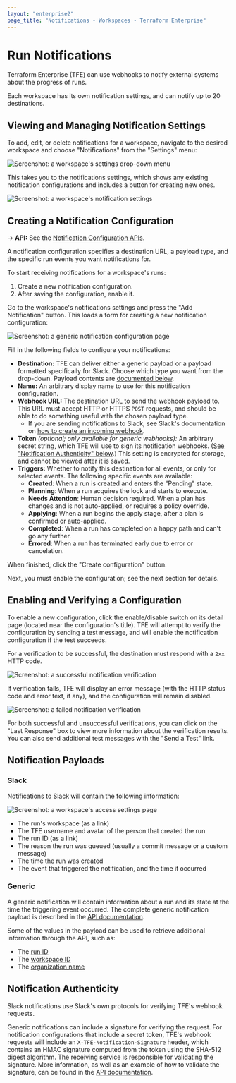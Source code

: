 ```yaml
---
layout: "enterprise2"
page_title: "Notifications - Workspaces - Terraform Enterprise"
---
```


# Run Notifications

Terraform Enterprise (TFE) can use webhooks to notify external systems about the progress of runs.

Each workspace has its own notification settings, and can notify up to 20 destinations.

## Viewing and Managing Notification Settings

To add, edit, or delete notifications for a workspace, navigate to the desired workspace and choose "Notifications" from the "Settings" menu:

![Screenshot: a workspace's settings drop-down menu](./images/notifications-workspace-settings.png)

This takes you to the notifications settings, which shows any existing notification configurations and includes a button for creating new ones.

![Screenshot: a workspace's notification settings](./images/notifications-index.png)

## Creating a Notification Configuration

-> **API:** See the [Notification Configuration APIs](../api/notification-configurations.html).

A notification configuration specifies a destination URL, a payload type, and the specific run events you want notifications for.

To start receiving notifications for a workspace's runs:

1. Create a new notification configuration.
2. After saving the configuration, enable it.

Go to the workspace's notifications settings and press the "Add Notification" button. This loads a form for creating a new notification configuration:

![Screenshot: a generic notification configuration page](./images/notifications-generic.png)

Fill in the following fields to configure your notifications:

- **Destination:** TFE can deliver either a generic payload or a payload formatted specifically for Slack. Choose which type you want from the drop-down. Payload contents are [documented below][inpage-payload].
- **Name:** An arbitrary display name to use for this notification configuration.
- **Webhook URL:** The destination URL to send the webhook payload to. This URL must accept HTTP or HTTPS `POST` requests, and should be able to do something useful with the chosen payload type.
    - If you are sending notifications to Slack, see Slack's documentation on [how to create an incoming webhook](https://api.slack.com/incoming-webhooks#create_a_webhook).
- **Token** _(optional; only available for generic webhooks):_ An arbitrary secret string, which TFE will use to sign its notification webhooks. ([See "Notification Authenticity" below][inpage-hmac].) This setting is encrypted for storage, and cannot be viewed after it is saved.
- **Triggers:** Whether to notify this destination for all events, or only for selected events. The following specific events are available:
    - **Created**: When a run is created and enters the "Pending" state.
    - **Planning**: When a run acquires the lock and starts to execute.
    - **Needs Attention**: Human decision required. When a plan has changes and is not auto-applied, or requires a policy override.
    - **Applying**: When a run begins the apply stage, after a plan is confirmed or auto-applied.
    - **Completed**: When a run has completed on a happy path and can't go any further.
    - **Errored**: When a run has terminated early due to error or cancelation.

When finished, click the "Create configuration" button.

Next, you must enable the configuration; see the next section for details.

## Enabling and Verifying a Configuration

To enable a new configuration, click the enable/disable switch on its detail page (located near the configuration's title). TFE will attempt to verify the configuration by sending a test message, and will enable the notification configuration if the test succeeds.

For a verification to be successful, the destination must respond with a `2xx` HTTP code.

![Screenshot: a successful notification verification](./images/notifications-success.png)

If verification fails, TFE will display an error message (with the HTTP status code and error text, if any), and the configuration will remain disabled.

![Screenshot: a failed notification verification](./images/notifications-error.png)

For both successful and unsuccessful verifications, you can click on the "Last Response" box to view more information about the verification results. You can also send additional test messages with the "Send a Test" link.

## Notification Payloads

[inpage-payload]: #notification-payloads

### Slack

Notifications to Slack will contain the following information:

![Screenshot: a workspace's access settings page](./images/notifications-slack-sample.png)

* The run's workspace (as a link)
* The TFE username and avatar of the person that created the run
* The run ID (as a link)
* The reason the run was queued (usually a commit message or a custom message)
* The time the run was created
* The event that triggered the notification, and the time it occurred

### Generic

A generic notification will contain information about a run and its state at the time the triggering event occurred. The complete generic notification payload is described in the [API documentation][generic-payload].

[generic-payload]: ../api/notification-configurations.html#notification-payload

Some of the values in the payload can be used to retrieve additional information through the API, such as:

* The [run ID](../api/run.html#get-run-details)
* The [workspace ID](../api/workspaces.html#list-workspaces)
* The [organization name](../api/organizations.html#show-an-organization)

## Notification Authenticity

[inpage-hmac]: #notification-authenticity

Slack notifications use Slack's own protocols for verifying TFE's webhook requests.

Generic notifications can include a signature for verifying the request. For notification configurations that include a secret token, TFE's webhook requests will include an `X-TFE-Notification-Signature` header, which contains an HMAC signature computed from the token using the SHA-512 digest algorithm. The receiving service is responsible for validating the signature. More information, as well as an example of how to validate the signature, can be found in the [API documentation](../api/notification-configurations.html#notification-authenticity).

